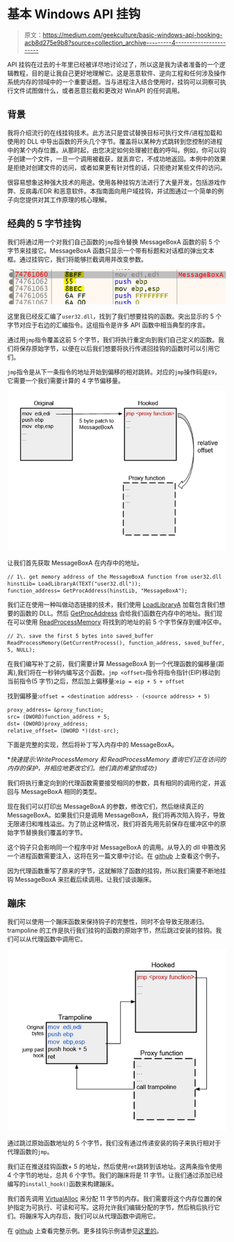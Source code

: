 # 基本 Windows API 挂钩

> 原文：<https://medium.com/geekculture/basic-windows-api-hooking-acb8d275e9b8?source=collection_archive---------4----------------------->

API 挂钩在过去的十年里已经被详尽地讨论过了，所以这是我为读者准备的一个逻辑教程，目的是让我自己更好地理解它。这是恶意软件、逆向工程和任何涉及操作系统内存的领域中的一个重要话题。当与进程注入结合使用时，挂钩可以洞察可执行文件试图做什么，或者恶意拦截和更改对 WinAPI 的任何调用。

## 背景

我将介绍流行的在线挂钩技术。此方法只是尝试替换目标可执行文件/进程加载和使用的 DLL 中导出函数的开头几个字节。覆盖将以某种方式跳转到您控制的进程中的某个内存位置。从那时起，由您决定如何处理被拦截的呼叫。例如，你可以钩子创建一个文件，一旦一个调用被截获，就丢弃它，不成功地返回。本例中的效果是拒绝对创建文件的访问，或者如果更有针对性的话，只拒绝对某些文件的访问。

很容易想象这种强大技术的用途。使用各种挂钩方法进行了大量开发，包括游戏作弊、反病毒/EDR 和恶意软件。本指南面向用户域挂钩，并试图通过一个简单的例子向您提供对其工作原理的核心理解。

## 经典的 5 字节挂钩

我们将通过用一个对我们自己函数的`jmp`指令替换 MessageBoxA 函数的前 5 个字节来挂接它。MessageBoxA 函数只显示一个带有标题和对话框的弹出文本框。通过挂钩它，我们将能够拦截调用并改变参数。

![](img/947972635096bc70db8553a12096f3f4.png)

这里我已经反汇编了`user32.dll`，找到了我们想要挂钩的函数。突出显示的 5 个字节对应于右边的汇编指令。这组指令是许多 API 函数中相当典型的序言。

通过用`jmp`指令覆盖这前 5 个字节，我们将执行重定向到我们自己定义的函数。我们将保存原始字节，以便在以后我们想要将执行传递回挂钩的函数时可以引用它们。

`jmp`指令是从下一条指令的地址开始到偏移的相对跳转。对应的`jmp`操作码是`E9`，它需要一个我们需要计算的 4 字节偏移量。

![](img/848ded1067abf50fe03443ced1dd9291.png)

让我们首先获取 MessageBoxA 在内存中的地址。

```
// 1\. get memory address of the MessageBoxA function from user32.dll 
hinstLib= LoadLibraryA(TEXT("user32.dll"));
function_address= GetProcAddress(hinstLib, "MessageBoxA");
```

我们正在使用一种叫做动态链接的技术，我们使用 [LoadLibraryA](https://docs.microsoft.com/en-us/windows/win32/api/libloaderapi/nf-libloaderapi-loadlibrarya) 加载包含我们想要的函数的 DLL。然后 [GetProcAddress](https://docs.microsoft.com/en-us/windows/win32/api/libloaderapi/nf-libloaderapi-getprocaddress) 会给我们函数在内存中的地址。我们现在可以使用 [ReadProcessMemory](https://docs.microsoft.com/en-us/windows/win32/api/memoryapi/nf-memoryapi-readprocessmemory) 将找到的地址的前 5 个字节保存到缓冲区中。

```
// 2\. save the first 5 bytes into saved_buffer
ReadProcessMemory(GetCurrentProcess(), function_address, saved_buffer, 5, NULL);
```

在我们编写补丁之前，我们需要计算 MessageBoxA 到一个代理函数的偏移量(距离),我们将在一秒钟内编写这个函数。`jmp <offset>`指令将指令指针(EIP)移动到当前指令(5 字节)之后，然后加上偏移量:`eip = eip + 5 + offset`

找到偏移量:`offset = <destination address> - (<source address> + 5)`

```
proxy_address= &proxy_function;
src= (DWORD)function_address + 5; 
dst= (DWORD)proxy_address;
relative_offset= (DWORD *)(dst-src);
```

下面是完整的实现，然后将补丁写入内存中的 MessageBoxA。

**快速提示:WriteProcessMemory 和 ReadProcessMemory 查询它们正在访问的内存的保护，并相应地更改它们。他们真的希望你成功:)*

我们将执行重定向到的代理函数需要接受相同的参数，具有相同的调用约定，并返回与 MessageBoxA 相同的类型。

现在我们可以打印出 MessageBoxA 的参数，修改它们，然后继续真正的 MessageBoxA。如果我们只是调用 MessageBoxA，我们将再次陷入钩子，导致无限递归和堆栈溢出。为了防止这种情况，我们将首先用先前保存在缓冲区中的原始字节替换我们覆盖的字节。

这个钩子只会影响同一个程序中对 MessageBoxA 的调用。从导入的 dll 中篡改另一个进程函数需要注入，这将在另一篇文章中讨论。在 [github](https://github.com/jayo78/basic-hooking/blob/master/hook_v1.cpp) 上查看这个例子。

因为代理函数重写了原来的字节，这就解除了函数的挂钩，所以我们需要不断地挂钩 MessageBoxA 来拦截后续调用。让我们谈谈蹦床。

## 蹦床

我们可以使用一个蹦床函数来保持钩子的完整性，同时不会导致无限递归。trampoline 的工作是执行我们挂钩的函数的原始字节，然后跳过安装的挂钩。我们可以从代理函数中调用它。

![](img/b505b6747485cdd1cd5efa18e7f12f02.png)

通过跳过原始函数地址的 5 个字节，我们没有通过传递安装的钩子来执行相对于代理函数的`jmp`。

我们正在推送挂钩函数+ 5 的地址，然后使用`ret`跳转到该地址。这两条指令使用 4 个字节的地址，总共 6 个字节。我们的蹦床将是 11 字节。让我们通过添加已经编写的`install_hook()`函数来构建蹦床。

我们首先调用 [VirtualAlloc](https://docs.microsoft.com/en-us/windows/win32/api/memoryapi/nf-memoryapi-virtualalloc) 来分配 11 字节的内存。我们需要将这个内存位置的保护指定为可执行、可读和可写。这将允许我们编辑分配的字节，然后稍后执行它们。将蹦床写入内存后，我们可以从代理函数中调用它。

在 [github](https://github.com/jayo78/basic-hooking/blob/master/hook_v2.cpp) 上查看完整示例。更多挂钩示例请参见[这里的](http://jbremer.org/x86-api-hooking-demystified/)。